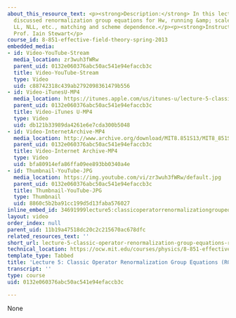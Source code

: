 ```yaml
---
about_this_resource_text: <p><strong>Description:</strong> In this lecture, the professor
  discussed renormalization group equations for Hw, running &amp; scale variations,
  LL, NLL, etc., matching and scheme dependence.</p><p><strong>Instructor:</strong>
  Prof. Iain Stewart</p>
course_id: 8-851-effective-field-theory-spring-2013
embedded_media:
- id: Video-YouTube-Stream
  media_location: zr3wuh3fWRw
  parent_uid: 0132e060376abc50ac541e94efaccb3c
  title: Video-YouTube-Stream
  type: Video
  uid: c88742318c439ab2792098361479b556
- id: Video-iTunesU-MP4
  media_location: https://itunes.apple.com/us/itunes-u/lecture-5-classic-operator/id717384450?i=168570637
  parent_uid: 0132e060376abc50ac541e94efaccb3c
  title: Video-iTunes U-MP4
  type: Video
  uid: db121b33989da4261e6e7cda300b5048
- id: Video-InternetArchive-MP4
  media_location: http://www.archive.org/download/MIT8.851S13/MIT8_851S13_lec05_300k.mp4
  parent_uid: 0132e060376abc50ac541e94efaccb3c
  title: Video-Internet Archive-MP4
  type: Video
  uid: bfa80914efa86ffa09ee893bb0340a4e
- id: Thumbnail-YouTube-JPG
  media_location: https://img.youtube.com/vi/zr3wuh3fWRw/default.jpg
  parent_uid: 0132e060376abc50ac541e94efaccb3c
  title: Thumbnail-YouTube-JPG
  type: Thumbnail
  uid: 8860c5b2ba91cc199d5d13faba576027
inline_embed_id: 34691999lecture5:classicoperatorrenormalizationgroupequations(rge)73441164
layout: video
order_index: null
parent_uid: 11b19a47518dc20c2c215670ac678dfc
related_resources_text: ''
short_url: lecture-5-classic-operator-renormalization-group-equations-rge
technical_location: https://ocw.mit.edu/courses/physics/8-851-effective-field-theory-spring-2013/video-lectures/lecture-5-classic-operator-renormalization-group-equations-rge
template_type: Tabbed
title: 'Lecture 5: Classic Operator Renormalization Group Equations (RGE)'
transcript: ''
type: course
uid: 0132e060376abc50ac541e94efaccb3c

---
```

None